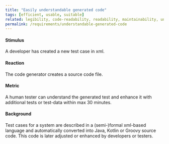 ```yaml
---
title: "Easily understandable generated code"
tags: [efficient, usable, suitable]
related: legibility, code-readability, readability, maintainability, understandability, interaction-capability
permalink: /requirements/understandable-generated-code
---
```


<div class="quality-requirement" markdown="1">

#### Stimulus

A developer has created a new test case in xml.

#### Reaction

The code generator creates a source code file.

#### Metric

A human tester can understand the generated test and enhance it with additional tests or test-data within max 30 minutes. 

#### Background

Test cases for a system are described in a (semi-)formal xml-based language and automatically converted into Java, Kotlin or Groovy source code. This code is later adjusted or enhanced by developers or testers.

</div><br>




